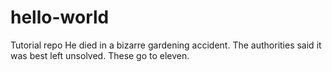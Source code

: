# hello-world
Tutorial repo
He died in a bizarre gardening accident. The authorities said it was best left unsolved.
These go to eleven.
